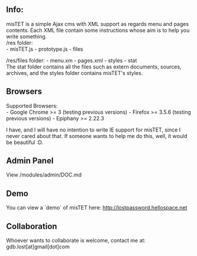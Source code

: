 <h2>Info:</h2>
misTET is a simple Ajax cms with XML support as regards menu and pages contents. Each XML file contain some instructions whose aim is to help you write something.<br>
/res folder:<br>
	- misTET.js
	- prototype.js
	- files

/res/files folder:
	- menu.xm
	- pages.xml
	- styles
	- stat
<br>
The stat folder contains all the files such as extern documents, sources, archives, and the styles folder contains misTET's styles.<br>
<h2>Browsers</h2>
Supported Browsers:<br>
	- Google Chrome >= 3 (testing previous versions)
	- Firefox >= 3.5.6 (testing previous versions)
	- Epiphany >= 2.22.3
	
I have, and I will have no intention to write IE support for misTET, since I never cared about that. If someone wants to help me do this, well, it would be beautiful :D.

<h2>Admin Panel</h2>
View /modules/admin/DOC.md

<h2>Demo</h2>
You can view a `demo` of misTET here:
<a href = "http://lostpassword.hellospace.net">http://lostpassword.hellospace.net</a>

<h2>Collaboration</h2>
Whoever wants to collaborate is welcome, contact me at: gdb.lost[at]gmail[dot]com 
